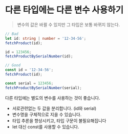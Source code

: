 # 다른 타입에는 다른 변수 사용하기

> 변수의 값은 바뀔 수 있지만 그 타입은 보통 바뀌지 않는다.

```ts
// Bad
let id: string | number = '12-34-56';
fetchProduct(id);

id = 123456;
fetchProductBySerialNumber(id);

// Good
const id = '12-34-56';
fetchProduct(id);

const serial = 123456;
fetchProductBySerialNumber(serial);
```
다른 타입에는 별도의 변수를 사용하는 것이 좋습니다.

- 서로관련없는 두 값을 분리합니다. (id와 serial)
- 변수명을 구체적으로 지을 수 있습니다.
- 타입 추론을 향상시키고, 타입 구문이 불필요해집니다
- let 대신 const를 사용할 수 있습니다.
